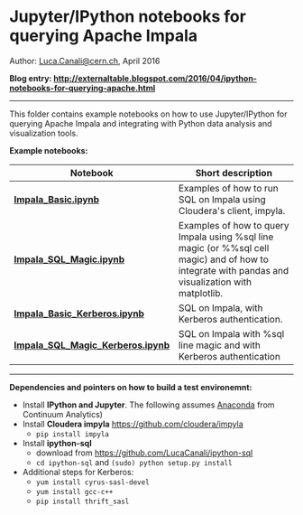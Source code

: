 # Jupyter/IPython notebooks for querying Apache Impala

Author: Luca.Canali@cern.ch, April 2016

**Blog entry: http://externaltable.blogspot.com/2016/04/ipython-notebooks-for-querying-apache.html**

---
This folder contains example notebooks on how to use Jupyter/IPython for querying Apache Impala and integrating with Python data analysis and visualization tools.

**Example notebooks:**

| Notebook                   | Short description
| -------------------------- | -------------------------------------------------------------------------------------
| [**Impala_Basic.ipynb**](Impala_Basic.ipynb) | Examples of how to run SQL on Impala using Cloudera's client, impyla.
| [**Impala_SQL_Magic.ipynb**](Impala_SQL_Magic.ipynb) | Examples of how to query Impala using %sql line magic (or %%sql cell magic) and of how to integrate with pandas and visualization with matplotlib. |
| [**Impala_Basic_Kerberos.ipynb**](Impala_Basic_Kerberos.ipynb) | SQL on Impala, with Kerberos authentication.
| [**Impala_SQL_Magic_Kerberos.ipynb**](Impala_SQL_Magic_Kerberos.ipynb) | SQL on Impala with %sql line magic and with Kerberos authentication |

---
**Dependencies and pointers on how to build a test environemnt:**
- Install **IPython and Jupyter**. The following assumes [Anaconda](https://www.continuum.io/downloads) from Continuum Analytics)
- Install **Cloudera impyla** <https://github.com/cloudera/impyla>
    - `pip install impyla`
- Install **ipython-sql**
   - download from <https://github.com/LucaCanali/ipython-sql>
   - `cd ipython-sql` and `(sudo) python setup.py install`
- Additional steps for Kerberos:
    - `yum install cyrus-sasl-devel`
    - `yum install gcc-c++`
    - `pip install thrift_sasl`


